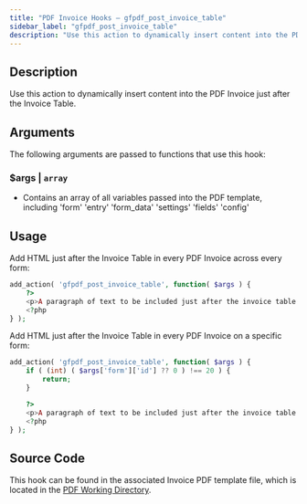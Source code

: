 ```yaml
---
title: "PDF Invoice Hooks – gfpdf_post_invoice_table"
sidebar_label: "gfpdf_post_invoice_table"
description: "Use this action to dynamically insert content into the PDF Invoice just after the Invoice Table."
---
```


## Description

Use this action to dynamically insert content into the PDF Invoice just after the Invoice Table.

## Arguments

The following arguments are passed to functions that use this hook:

### $args | `array`
* Contains an array of all variables passed into the PDF template, including 'form' 'entry' 'form_data' 'settings' 'fields' 'config'

## Usage

Add HTML just after the Invoice Table in every PDF Invoice across every form:

```php
add_action( 'gfpdf_post_invoice_table', function( $args ) {
	?>
	<p>A paragraph of text to be included just after the invoice table in all PDF Invoice for all forms.</p>
	<?php
} );
```

Add HTML just after the Invoice Table in every PDF Invoice on a specific form:

```php
add_action( 'gfpdf_post_invoice_table', function( $args ) {
    if ( (int) ( $args['form']['id'] ?? 0 ) !== 20 ) {
        return;
    }

	?>
	<p>A paragraph of text to be included just after the invoice table in all PDF Invoice for a specific form.</p>
	<?php
} );
```

## Source Code

This hook can be found in the associated Invoice PDF template file, which is located in the [PDF Working Directory](../../developers/first-custom-pdf.md#pdf-working-directory).
